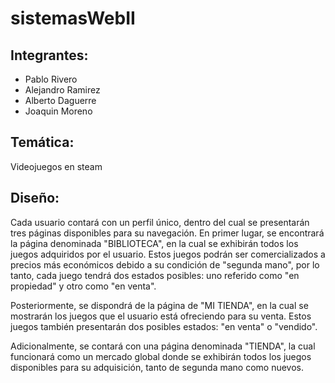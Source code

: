 # sistemasWebII

## Integrantes:

- Pablo Rivero
- Alejandro Ramirez
- Alberto Daguerre
- Joaquin Moreno

## Temática:

Videojuegos en steam

## Diseño:

Cada usuario contará con un perfil único, dentro del cual se presentarán tres páginas disponibles para su navegación. En primer lugar, se encontrará la página denominada "BIBLIOTECA", en la cual se exhibirán todos los juegos adquiridos por el usuario. Estos juegos podrán ser comercializados a precios más económicos debido a su condición de "segunda mano", por lo tanto, cada juego tendrá dos estados posibles: uno referido como "en propiedad" y otro como "en venta".

Posteriormente, se dispondrá de la página de "MI TIENDA", en la cual se mostrarán los juegos que el usuario está ofreciendo para su venta. Estos juegos también presentarán dos posibles estados: "en venta" o "vendido".

Adicionalmente, se contará con una página denominada "TIENDA", la cual funcionará como un mercado global donde se exhibirán todos los juegos disponibles para su adquisición, tanto de segunda mano como nuevos.
